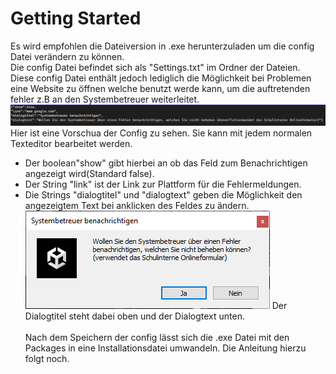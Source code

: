 # Getting Started
Es wird empfohlen die Dateiversion in .exe herunterzuladen um die config Datei verändern zu können.</br>
Die config Datei befindet sich als "Settings.txt" im Ordner der Dateien. Diese config Datei enthält jedoch lediglich die Möglichkeit bei Problemen eine Website zu öffnen welche benutzt werde kann, um die auftretenden fehler z.B
an den Systembetreuer weiterleitet.
![ ](https://github.com/Cr4ckz/BeamerProgrammJGG/blob/main/config.png?raw=true)
Hier ist eine Vorschua der Config zu sehen. Sie kann mit jedem normalen Texteditor bearbeitet werden.
+ Der boolean"show" gibt hierbei an ob das Feld zum Benachrichtigen angezeigt wird(Standard false).
+ Der String "link" ist der Link zur Plattform für die Fehlermeldungen.
+ Die Strings "dialogtitel" und "dialogtext" geben die Möglichkeit den angezeigtem Text bei anklicken des Feldes zu ändern.
![ ](https://github.com/Cr4ckz/BeamerProgrammJGG/blob/main/Dialog.png?raw=true)
Der Dialogtitel steht dabei oben und der Dialogtext unten.</br></br>
Nach dem Speichern der config lässt sich die .exe Datei mit den Packages in eine Installationsdatei umwandeln. Die Anleitung hierzu folgt noch.
